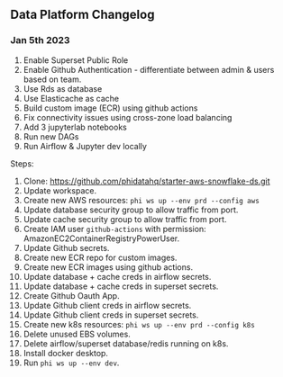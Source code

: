 ## Data Platform Changelog

### Jan 5th 2023

1. Enable Superset Public Role
2. Enable Github Authentication - differentiate between admin & users based on team.
3. Use Rds as database
4. Use Elasticache as cache
5. Build custom image (ECR) using github actions
6. Fix connectivity issues using cross-zone load balancing
7. Add 3 jupyterlab notebooks
8. Run new DAGs
9. Run Airflow & Jupyter dev locally

Steps:

1. Clone: https://github.com/phidatahq/starter-aws-snowflake-ds.git
2. Update workspace.
3. Create new AWS resources: `phi ws up --env prd --config aws`
4. Update database security group to allow traffic from port.
5. Update cache security group to allow traffic from port.
6. Create IAM user `github-actions` with permission: AmazonEC2ContainerRegistryPowerUser.
7. Update Github secrets.
8. Create new ECR repo for custom images.
9. Create new ECR images using github actions.
10. Update database + cache creds in airflow secrets.
11. Update database + cache creds in superset secrets.
12. Create Github Oauth App.
13. Update Github client creds in airflow secrets.
14. Update Github client creds in superset secrets.
15. Create new k8s resources: `phi ws up --env prd --config k8s`
16. Delete unused EBS volumes.
17. Delete airflow/superset database/redis running on k8s.
18. Install docker desktop.
19. Run `phi ws up --env dev`.
